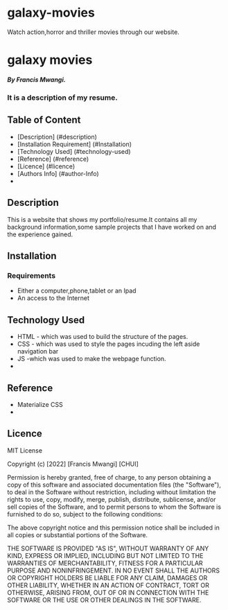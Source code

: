 # galaxy-movies
Watch action,horror and thriller movies through our website.
# galaxy movies
##### By Francis Mwangi.
### It is a description of my resume.
## Table of Content
+ [Description] (#description)
+ [Installation Requirement] (#Installation)
+ [Technology Used] (#technology-used)
+ [Reference] (#reference)
+ [Licence] (#licence)
+ [Authors Info] (#author-Info)
+ 
## Description

<p>This is  a website that shows my portfolio/resume.It contains all my background information,some sample projects that I have worked on and the experience gained.</p>

## Installation

### Requirements

* Either a computer,phone,tablet or an Ipad
* An access to the Internet

## Technology Used 

* HTML - which was used to build the structure of the pages.
* CSS - which was used to style the pages incuding the left aside navigation bar
* JS -which was used to make the webpage function.
* 
## Reference

* Materialize CSS
* 

## Licence

MIT License

Copyright (c) [2022] [Francis Mwangi] [CHUI]

Permission is hereby granted, free of charge, to any person obtaining a copy
of this software and associated documentation files (the "Software"), to deal
in the Software without restriction, including without limitation the rights
to use, copy, modify, merge, publish, distribute, sublicense, and/or sell
copies of the Software, and to permit persons to whom the Software is
furnished to do so, subject to the following conditions:

The above copyright notice and this permission notice shall be included in all
copies or substantial portions of the Software.

THE SOFTWARE IS PROVIDED "AS IS", WITHOUT WARRANTY OF ANY KIND, EXPRESS OR
IMPLIED, INCLUDING BUT NOT LIMITED TO THE WARRANTIES OF MERCHANTABILITY,
FITNESS FOR A PARTICULAR PURPOSE AND NONINFRINGEMENT. IN NO EVENT SHALL THE
AUTHORS OR COPYRIGHT HOLDERS BE LIABLE FOR ANY CLAIM, DAMAGES OR OTHER
LIABILITY, WHETHER IN AN ACTION OF CONTRACT, TORT OR OTHERWISE, ARISING FROM,
OUT OF OR IN CONNECTION WITH THE SOFTWARE OR THE USE OR OTHER DEALINGS IN THE
SOFTWARE.

